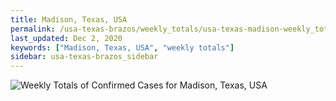 ```yaml
---
title: Madison, Texas, USA
permalink: /usa-texas-brazos/weekly_totals/usa-texas-madison-weekly_totals.html
last_updated: Dec 2, 2020
keywords: ["Madison, Texas, USA", "weekly totals"]
sidebar: usa-texas-brazos_sidebar
---
```


![Weekly Totals of Confirmed Cases for Madison, Texas, USA](/covid_tracker/images/graphs/usa-texas-madison-weekly_totals_graph.png)
